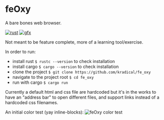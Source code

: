 # feOxy
A bare bones web browser.

[![rust](http://img.shields.io/badge/language-rust-red.svg)](https://www.rust-lang.org/en-US/)
[![gfx](http://img.shields.io/badge/lib-gfx-red.svg)](https://github.com/gfx-rs/gfx)

Not meant to be feature complete, more of a learning tool/exercise.

In order to run:
* install rust `$ rustc --version` to check installation
* install cargo `$ cargo --version` to check installation
* clone the project `$ git clone https://github.com/kradical/fe_oxy`
* navigate to the project root `$ cd fe_oxy`
* run with cargo `$ cargo run`

Currently a default html and css file are hardcoded but it's in the works to have an "address bar" to open different files, and support links instead of a hardcoded css filenames.


An initial color test (yay inline-blocks):
![feOxy color test](http://i68.tinypic.com/2akmowj.png)
